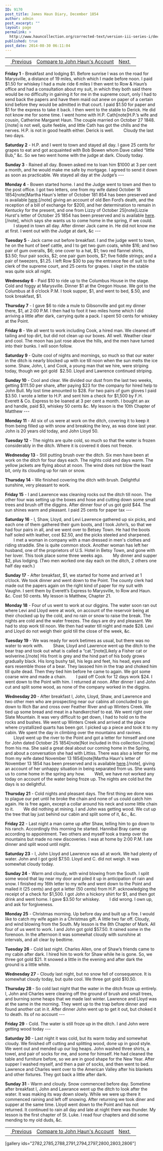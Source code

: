 ```yaml
---
ID: 9170
post_title: James Haun Diary, December 1854
author: admin
post_excerpt: ""
layout: page
permalink: >
  http://www.hauncollection.org/corrected-text/version-iii-series-i/december-1854/
published: true
post_date: 2014-08-30 06:11:04
---
```

<table style="width: 100%;" align="center">
<tbody>
<tr>
<td style="text align: right;"><a title="November 1854" href="http://www.hauncollection.org/version-3/version-iii-series-i/november-1854/"><img src="https://lh3.googleusercontent.com/-EFJpxxNiPNw/VqgtWBCZrMI/AAAAAAAAAFU/WfY4lPFWWkg/s800-Ic42/Soeb-Plain-Arrows-8-10px.png" alt="" width="10" height="10" /> Previous</a></td>
<td style="text-align: center;"><a title="December 1854" href="http://www.hauncollection.org/version-3/version-iii-series-i/december-1854-2/">Compare to John Haun's Account</a></td>
<td style="text-align: right;"><a title="January 1855" href="http://www.hauncollection.org/version-3/version-iii-series-i/january-1855/">Next <img src="https://lh3.googleusercontent.com/-67k0cYlpXHw/VqgtWKz1MXI/AAAAAAAAAFU/k9PW_Piyurk/s800-Ic42/Soeb-Plain-Arrows-5-10px.png" alt="" width="10" height="10" /></a></td>
</tr>
</tbody>
</table>
<strong>Friday 1</strong> - Breakfast and lodging $1. Before sunrise I was on the road for Marysville, a distance of 19 miles, which which I made before noon. I paid $1.50 for whiskey I had a mule ride 6 miles I then went to Row &amp; Haun’s office and had a consultation about my suit, in which they both said there would be no difficulty in gaining it for me in the supreme court, only I had to send back the papers and have them maid out anew on paper of a certain kind before they would be admitted in that court. I paid $1.50 for paper and $1 for the express to take it back. I then went to the stable to Derick. He did not know me for some time. I went home with H.P. Cath[note]H.P.’s wife and cousin, Catherine Margaret Haun. The couple married on October 27 1848.[/note] is not well, quite feeble, and little Cath has got the chills and the nerves. H.P. is not in good health either. Derick is well.
<span style="margin-left: 28px;">Cloudy the last two days.</span>

<strong>Saturday 2</strong> - H.P. and I went to town and stayed all day. I gave 25 cents for grapes to eat and got acquainted with Bob Bowen whom Dave called “little Bub,” &amp;c. So we two went home with the judge at dark. Cloudy today.

<strong>Sunday 3 </strong>- Rained all day. Bowen asked me to loan him $1000 at 3 per cent a month, and he would make me safe by mortgage. I agreed to send it down as soon as practicable. We stayed all day at the Judge’s ---

<strong>Monday 4</strong> - Bowen started home. I and the Judge went to town and then to the post office. I got two letters, one from my wife dated October 18 1854[note]Martha Haun's letter of October 181 854 has been preserved and is available <a title="October 18 1856" href="http://www.hauncollection.org/version-3/version-iii-series-ii/october-18-1854-martha-haun-to-james-haun/">here</a>.[/note] giving an account of old Ben Ford’s death, and the reception of a bill of exchange for $200, and her determination to remain in Kentucky for the present, and one from Lizzy of October 25[note]Lizzie Hurst's letter of October 25 1854 has been preserved and is available <a title="October 25 1854" href="http://www.hauncollection.org/version-3/version-iii-series-ii/october-25-1854-lizzie-hurst-to-james-haun/">here</a>.[/note], which says she wants us to come home in the spring, if we could.
<span style="margin-left: 28px;">I stayed in town all day. After dinner Jack came in. He did not know me at first. I went out with the Judge at dark, &amp;c ---</span>

<strong>Tuesday 5</strong> - Jack came out before breakfast. I and the judge went to town, he on the hunt of beef cattle, and I to get two gum coats, white $16; and two pair of gum overalls, $6; one cover to a hat, $1; two red flannel shirts, $3.50; four pair socks, $2; one pair gum boots, $7; five fiddle strings; and a pair of tweezers, $1.25. I left Row $30 to pay the entrance fee of suit to the clerk of the supreme court, and 25 cents for grapes. I slept in the stable was quite sick all night.

<strong>Wednesday 6</strong> - Paid $10 to ride up to the Columbus House in the stage. Cold and foggy at Marysville. Dinner $1 at the Oregon House. We got to the Columbus at 8 o’clock P.M. I took supper, $1, and went to bed, $.50, and took breakfast, $1.

<strong>Thursday 7</strong> - I gave $6 to ride a mule to Gibsonville and got my dinner there, $1, at 2:00 P.M. I then had to foot it two miles home which I did arriving a little after dark, carrying quite a pack. I spent 50 cents for whiskey at the Point.

<strong>Friday 8</strong> - We all went to work including Cook, a hired man. We cleaned off tailing and top dirt, but did not clean up our boxes. All well. Weather clear and cool. The moon has just rose above the hills, and the men have turned into their bunks. I will soon follow.

<strong>Saturday 9 </strong>- Quite cool of nights and mornings, so much so that our water in the ditch is nearly blocked up with ice till noon when the sun melts the ice some. Shaw, John, I, and Cook, a young man that we hire, were striping today, though we got gold  $2.50. Lloyd and Lawrence continued striping.

<strong>Sunday 10</strong> - Cool and clear. We divided our dust from the last two weeks, getting $111.50 per share, after paying $23 for the company for hired help to John Bull. My lost time amounted to $28. For two pairs of gum gloves I paid $3.50. I wrote a letter to H.P. and sent him a check for $1,500 by F.H. Everett &amp; Co. Express to be loaned at 3 per cent a month. I bought an ax and handle, paid $3, whiskey 50 cents &amp;c. My lesson is the 10th Chapter of Matthew ---

<strong>Monday 11</strong> - All six of us were at work on the ditch, covering it to keep it from being filled up with snow and breaking the levy, as was done last year. John is 20 years old today, and John Lloyd 50.

<strong>Tuesday 12</strong> - The nights are quite cold, so much so that the water is frozen considerably in the ditch. Where it is covered it does not freeze.

<strong>Wednesday 13</strong> - Still putting brush over the ditch. Six men have been at work on the ditch for four days each. The nights cold and days warm. The yellow jackets are flying about at noon. The wind does not blow the least bit, only its clouding up for rain or snow.

<strong>Thursday 14</strong> - We finished covering the ditch with brush. Delightful sunshine, very pleasant to work.

<strong>Friday 15</strong> - I and Lawrence was cleaning rocks out the ditch till noon. The other four was setting up the boxes and hose and cutting down some small trees and brush off the diggins. After dinner four of us got gold $44. The sun shines warm and pleasant. I paid 25 cents for paper tax ---

<strong>Saturday 16</strong> - I, Shaw, Lloyd, and Levi Lawrence gathered up six picks, and each one of them gathered their gum boots, and I took John’s, so that we had four pairs in all, and we went over to Betsey Town. He had the boots half soled with leather, cost $2.50, and the picks steeled and sharpened.
<span style="margin-left: 28px;">I met a woman in company with a man dressed in men's clothes and riding straddle. She is quite common stock. Another woman has left her husband, one of the proprietors of U.S. Hotel in Betsy Town, and gone with her lover. This took place some three weeks ago.</span>
<span style="margin-left: 28px;">My dinner and supper $2, plus lodging.
(Two men worked one day each on the ditch, 2 others one  half day each.)</span>

<strong>Sunday 17</strong> - After breakfast, $1, we started for home and arrived at 1 o’clock. We took dinner and went down to the Point. The county clerk had made out the papers again on the right kind of paper for my suit with Vaughn. I sent them by Everett’s Express to Marysville, to Row and Haun. &amp;c. Cost 50 cents. My lesson is Matthew, Chapter 21.

<strong>Monday 18</strong> - Four of us went to work at our diggins. The water soon ran out where Levi and Lloyd were at work, on account of the reservoir being at their chocked up by the cold, and no rain or snow to raise the break. The nights are cold and the water freezes. The days are dry and pleasant. We had to stop work till noon. We then had water till night and made $28. Levi and Lloyd do not weigh their gold till the close of the week, &amp;c.

<strong>Tuesday 19 </strong>- We was ready for work betimes as usual, but there was no water to work with.
<span style="margin-left: 28px;">Shaw, Lloyd and Lawrence went up the ditch to the bear trap and took out what is called a “cat.”[note]Likely a Fisher cat or wolverine.[/note] His front is grey and the hind part of his body grows gradually black. His long bushy tail, his legs and feet, his head, eyes and ears resemble those of a bear. They lassoed him in the trap and choked him till quite dead. Then they tied him before he came to again. We got some coarse wire and made a chain.</span>
<span style="margin-left: 28px;">I paid off Cook for 12 days work $24. I went down to the Point with him. I returned at noon. After dinner I and John cut and split some wood, as none of the company worked in the diggins.</span>

<strong>Wednesday 20 </strong>- After breakfast I, John, Lloyd, Shaw, and Lawrence and two other men who are prospecting near our cabins all concluded to go down to Rich Bar and cross over Feather River and up Winters Creek. We tied up some bread and meat in a handkerchief to eat. We went right over Slate Mountain. It was very difficult to get down, I had to hold on to the rocks and bushes. We went up Winters Creek and arrived at the place where crystallized quarts has been got. I picked up a piece and took it to my cabin. We spent the day in climbing over the mountains and ravines.
<span style="margin-left: 28px;">Lloyd went up the river to the Point and got a letter for himself and one for John dated October 25 1854[note]Not included in this collection.[/note] from his ma. She said a great deal about our coming home in the Spring, and about a conversation she had with Littiss. There was also a letter for me from my wife dated November 13 1854[note]Martha Haun's letter of November 13 1854 has been preserved and is available <a title="November 13 1854" href="http://www.hauncollection.org/version-3/version-iii-series-ii/november-13-1854-martha-haun-to-james-haun/">here</a>.[/note], giving an account of her unhappy situation in being separated from us. She wants us to come home in the spring any how.</span>
<span style="margin-left: 28px;">Well, we have not worked any today on account of the water being froze up. The nights are cold but the days is so delightful.</span>

<strong>Thursday 21</strong> - Cold nights and pleasant days. The first thing we done was to plague our pet until he broke the chain and none of us could catch him again. He is free again, except a collar around his neck and some little chain to it.
<span style="margin-left: 28px;">We did nothing at mining. I and John was getting wood. We cut up the tree that lay just behind our cabin and split some of it, &amp;c., &amp;c.</span>

<strong>Friday 22</strong> - Last night a man came up after Shaw, telling him to go down to his ranch. Accordingly this morning he started. Hannibal Bray came up according to appointment. Two others and myself took a tramp over the mountains but made no new discoveries. I was at home by 2:00 P.M. I ate dinner and split wood until night.

<strong>Saturday 23</strong> - I, John Lloyd and Lawrence was all at work. We had plenty of water. John and I got gold $7.50. Lloyd and C. did not weigh. It was somewhat cloudy today.

<strong>Sunday 24</strong> - Warm and cloudy, with wind blowing from the South. I split some wood that lay near my door and piled it up in anticipation of rain and snow. I finished my 16th letter to my wife and went down to the Point and mailed it (25 cents) and got a letter (50 cents) from H.P. acknowledging the receipt of a check for $1,500. I got John a hickory shirt for $1, and then got drink and went home. I gave $3.50 for whiskey.
<span style="margin-left: 28px;">I did wrong. I own up, and ask for forgiveness.</span>

<strong>Monday 25</strong> - Christmas morning. Up before day and built up a fire. I would like to catch my wife again in a Christmas gift. A little two far off. Cloudy, and wind blowing from the South. My lesson is the 8th Chapter of Mark. All four of us went to work. I and John got gold $57.50. It rained some in the forenoon. In the afternoon it was somewhat cloudy with sunshine at intervals, and all clear by bedtime.

<strong>Tuesday 26</strong> - Cold last night. Charles Allen, one of Shaw’s friends came to my cabin after dark. I hired him to work for Shaw while he is gone. So, we three got gold $21. It snowed a little in the evening and after dark the ground is a little white.

<strong>Wednesday 27</strong> - Cloudy last night, but no snow fell of consequence. It is somewhat cloudy today, but quite cool. We three got gold $10.50.

<strong>Thursday 28 </strong>- So cold last night that the water in the ditch froze up entirely. I, John and Charles were clearing off the ground of brush and small trees, and burning some heaps that we made last winter. Lawrence and Lloyd was at the same in the morning. They went up to the trap before dinner and found another cat in it. After dinner John went up to get it out, but choked it to death. Its of no account ---

<strong>Friday 29</strong> - Cold. The water is still froze up in the ditch. I and John were getting wood today ---

<strong>Saturday 30</strong> - Last night it was cold, but its warm today and somewhat cloudy. We finished off cutting and splitting wood, done up in good style. We went out and mended up our log heaps. John washed three shirts, a towel, and pair of socks for me, and some for himself. He had cleaned the table and furniture before, so we are in good shape for the New Year. After supper I washed myself, and then a pair of socks, and then went to bed. Lawrence and Charles went over to the American Valley after his blankets and other fixtures. They got back a little after dark.

<strong>Sunday 31</strong> - Warm and cloudy. Snow commenced before day. Sometime after breakfast I, John and Lawrance went up the ditch to look after the water. It was making its way down slowly. While we were up there it commenced raining and left off snowing. After returning we took diner and supper at the same time. Lloyd went down to the Point and has not returned. It continued to rain all day and late at night there was thunder. My lesson is the first chapter of St. Luke. I read four chapters and did some mending to my old duds, &amp;c.
<table style="width: 100%;" align="center">
<tbody>
<tr>
<td style="text align: right;"><a title="November 1854" href="http://www.hauncollection.org/version-3/version-iii-series-i/november-1854/"><img src="https://lh3.googleusercontent.com/-EFJpxxNiPNw/VqgtWBCZrMI/AAAAAAAAAFU/WfY4lPFWWkg/s800-Ic42/Soeb-Plain-Arrows-8-10px.png" alt="" width="10" height="10" /> Previous</a></td>
<td style="text-align: center;"><a title="December 1854" href="http://www.hauncollection.org/version-3/version-iii-series-i/december-1854-2/">Compare to John Haun's Account</a></td>
<td style="text-align: right;"><a title="January 1855" href="http://www.hauncollection.org/version-3/version-iii-series-i/january-1855/">Next <img src="https://lh3.googleusercontent.com/-67k0cYlpXHw/VqgtWKz1MXI/AAAAAAAAAFU/k9PW_Piyurk/s800-Ic42/Soeb-Plain-Arrows-5-10px.png" alt="" width="10" height="10" /></a></td>
</tr>
</tbody>
</table>
[gallery ids="2782,2785,2788,2791,2794,2797,2800,2803,2806"]